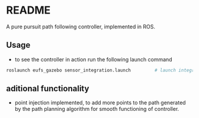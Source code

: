 # README #

A pure pursuit path following controller, implemented in ROS.

## Usage ##

- to see the controller in action run the following launch command 
```bash
roslaunch eufs_gazebo sensor_integration.launch         # launch integrated pipeline
```

## aditional functionality ##
- point injection implemented, to add more points to the path generated by the path planning algorithm for smooth functioning of controller.
 

